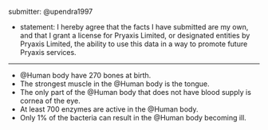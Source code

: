 submitter: @upendra1997
* statement: I hereby agree that the facts I have submitted are my own, and that I grant a license for Pryaxis Limited, or designated entities by Pryaxis Limited, the ability to use this data in a way to promote future Pryaxis services.

----

* @Human body have 270 bones at birth.
* The strongest muscle in the @Human body is the tongue.
* The only part of the @Human body that does not have blood supply is cornea of the eye.
* At least 700 enzymes are active in the @Human body.
* Only 1% of the bacteria can result in the @Human body becoming ill.
